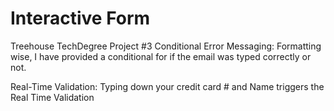 # Interactive Form
 Treehouse TechDegree Project #3
Conditional Error Messaging:
Formatting wise, I have provided a conditional for if the email was typed correctly or not.

Real-Time Validation:
Typing down your credit card # and Name triggers the Real Time Validation